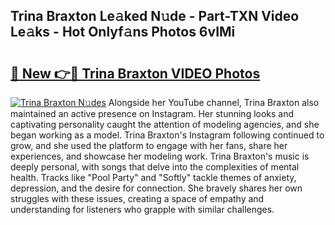 ## Trina Braxton Le𝚊ked N𝚞de - Part-TXN Video Le𝚊ks - Hot Onlyf𝚊ns Photos 6vIMi

# <h2><a href="http://ab7650.deff.icu/?id=Trina+Braxton">🔗 New 👉🔴 Trina Braxton VIDEO Photos</a></h2>

[![Trina Braxton N𝚞des](https://i.imgur.com/rIISA9y.gif)](http://ab7650.deff.icu/?id=Trina+Braxton)
Alongside her YouTube channel, Trina Braxton also maintained an active presence on Instagram. Her stunning looks and captivating personality caught the attention of modeling agencies, and she began working as a model. Trina Braxton's Instagram following continued to grow, and she used the platform to engage with her fans, share her experiences, and showcase her modeling work. Trina Braxton's music is deeply personal, with songs that delve into the complexities of mental health. Tracks like "Pool Party" and "Softly" tackle themes of anxiety, depression, and the desire for connection. She bravely shares her own struggles with these issues, creating a space of empathy and understanding for listeners who grapple with similar challenges.
